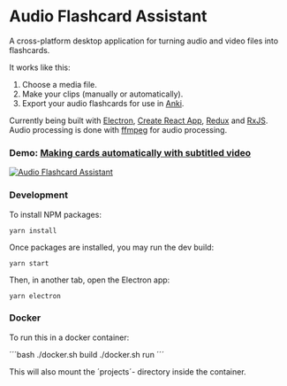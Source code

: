 # Audio Flashcard Assistant

A cross-platform desktop application for turning audio and video files into flashcards.

It works like this:

1. Choose a media file.
2. Make your clips (manually or automatically).
3. Export your audio flashcards for use in [Anki](https://apps.ankiweb.net/).

Currently being built with [Electron](https://electronjs.org), [Create React App](https://github.com/facebookincubator/create-react-app), [Redux](https://redux.js.org/) and [RxJS](https://rxjs-dev.firebaseapp.com/). Audio processing is done with [ffmpeg](https://ffmpeg.org/) for audio processing.

### Demo: [Making cards automatically with subtitled video](https://www.youtube.com/watch?v=kFEfS8dyKQ8)
[![Audio Flashcard Assistant](img/screenshot_190604.png)](https://www.youtube.com/watch?v=kFEfS8dyKQ8)


### Development

To install NPM packages:

```
yarn install
```

Once packages are installed, you may run the dev build:

```
yarn start
```


Then, in another tab, open the Electron app:

```
yarn electron
```
### Docker

To run this in a docker container:

´´´bash
./docker.sh build
./docker.sh run
´´´

This will also mount the ´projects´- directory inside the container.
